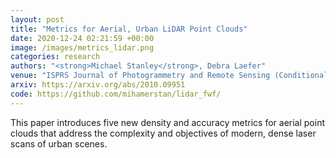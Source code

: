 ```yaml
---
layout: post
title: "Metrics for Aerial, Urban LiDAR Point Clouds"
date: 2020-12-24 02:21:59 +00:00
image: /images/metrics_lidar.png
categories: research
authors: "<strong>Michael Stanley</strong>, Debra Laefer"
venue: "ISPRS Journal of Photogrammetry and Remote Sensing (Conditionally Accepted)"
arxiv: https://arxiv.org/abs/2010.09951
code: https://github.com/mihamerstan/lidar_fwf/
---
```

This paper introduces five new density and accuracy metrics for aerial point clouds that address the complexity and objectives of modern, dense laser scans of urban scenes. 